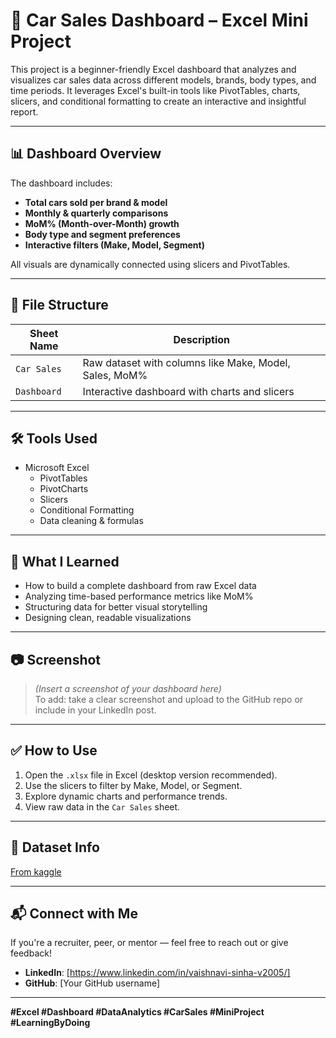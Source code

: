 # 🚗 Car Sales Dashboard – Excel Mini Project

This project is a beginner-friendly Excel dashboard that analyzes and visualizes car sales data across different models, brands, body types, and time periods. It leverages Excel's built-in tools like PivotTables, charts, slicers, and conditional formatting to create an interactive and insightful report.

---

## 📊 Dashboard Overview

The dashboard includes:
- **Total cars sold per brand & model**
- **Monthly & quarterly comparisons**
- **MoM% (Month-over-Month) growth**
- **Body type and segment preferences**
- **Interactive filters (Make, Model, Segment)**

All visuals are dynamically connected using slicers and PivotTables.

---

## 📁 File Structure

| Sheet Name     | Description                                  |
|----------------|----------------------------------------------|
| `Car Sales`     | Raw dataset with columns like Make, Model, Sales, MoM% |
| `Dashboard`     | Interactive dashboard with charts and slicers |

---

## 🛠️ Tools Used

- Microsoft Excel
  - PivotTables
  - PivotCharts
  - Slicers
  - Conditional Formatting
  - Data cleaning & formulas

---

## 🧠 What I Learned

- How to build a complete dashboard from raw Excel data
- Analyzing time-based performance metrics like MoM%
- Structuring data for better visual storytelling
- Designing clean, readable visualizations

---

## 📷 Screenshot

> *(Insert a screenshot of your dashboard here)*  
> To add: take a clear screenshot and upload to the GitHub repo or include in your LinkedIn post.

---

## ✅ How to Use

1. Open the `.xlsx` file in Excel (desktop version recommended).
2. Use the slicers to filter by Make, Model, or Segment.
3. Explore dynamic charts and performance trends.
4. View raw data in the `Car Sales` sheet.

---

## 📎 Dataset Info

[From kaggle](https://www.kaggle.com/datasets/sourd810/car-sales-india-2024)

---

## 📬 Connect with Me

If you're a recruiter, peer, or mentor — feel free to reach out or give feedback!

- **LinkedIn**: [https://www.linkedin.com/in/vaishnavi-sinha-v2005/]
- **GitHub**: [Your GitHub username]

---

**#Excel #Dashboard #DataAnalytics #CarSales #MiniProject #LearningByDoing**

